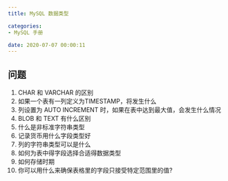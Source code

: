 ```yaml
---
title: MySQL 数据类型

categories:
- MySQL 手册

date: 2020-07-07 00:00:11
---
```


## 问题
1. CHAR 和 VARCHAR 的区别
1. 如果一个表有一列定义为TIMESTAMP，将发生什么
1. 列设置为 AUTO INCREMENT 时，如果在表中达到最大值，会发生什么情况
1. BLOB 和 TEXT 有什么区别
1. 什么是非标准字符串类型
1. 记录货币用什么字段类型好
1. 列的字符串类型可以是什么
1. 如何为表中得字段选择合适得数据类型
1. 如何存储时期
1. 你可以用什么来确保表格里的字段只接受特定范围里的值?